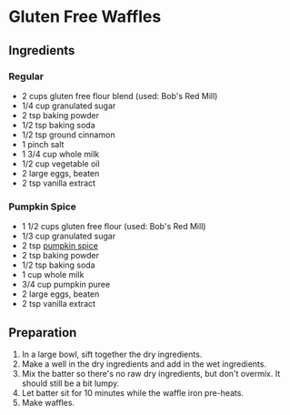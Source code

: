# Gluten Free Waffles

## Ingredients
### Regular
* 2 cups gluten free flour blend (used: Bob's Red Mill)
* 1/4 cup granulated sugar
* 2 tsp baking powder
* 1/2 tsp baking soda
* 1/2 tsp ground cinnamon
* 1 pinch salt
* 1 3/4 cup whole milk
* 1/2 cup vegetable oil
* 2 large eggs, beaten
* 2 tsp vanilla extract

### Pumpkin Spice
* 1 1/2 cups gluten free flour (used: Bob's Red Mill)
* 1/3 cup granulated sugar
* 2 tsp [pumpkin spice](Pumpkin_Spice.md)
* 2 tsp baking powder
* 1/2 tsp baking soda
* 1 cup whole milk
* 3/4 cup pumpkin puree
* 2 large eggs, beaten
* 2 tsp vanilla extract

## Preparation
1. In a large bowl, sift together the dry ingredients.
1. Make a well in the dry ingredients and add in the wet ingredients.
1. Mix the batter so there's no raw dry ingredients, but don't overmix. It should still be a bit lumpy.
1. Let batter sit for 10 minutes while the waffle iron pre-heats.
1. Make waffles.

